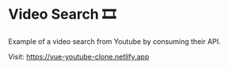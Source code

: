 # Video Search :film_strip:
Example of a video search from Youtube by consuming their API.

Visit: https://vue-youtube-clone.netlify.app

